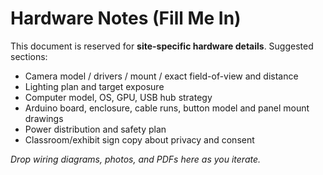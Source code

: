 
# Hardware Notes (Fill Me In)

This document is reserved for **site-specific hardware details**. Suggested sections:

- Camera model / drivers / mount / exact field-of-view and distance
- Lighting plan and target exposure
- Computer model, OS, GPU, USB hub strategy
- Arduino board, enclosure, cable runs, button model and panel mount drawings
- Power distribution and safety plan
- Classroom/exhibit sign copy about privacy and consent

_Drop wiring diagrams, photos, and PDFs here as you iterate._
